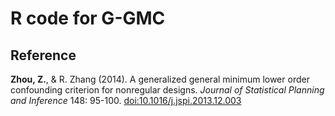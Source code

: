 # R code for G-GMC
## Reference 
**Zhou, Z.**, & R. Zhang (2014). A generalized general minimum lower order confounding criterion for nonregular designs.
_Journal of Statistical Planning and Inference_ 148: 95-100.
[doi:10.1016/j.jspi.2013.12.003](http://dx.doi.org/10.1016/j.jspi.2013.12.003)

